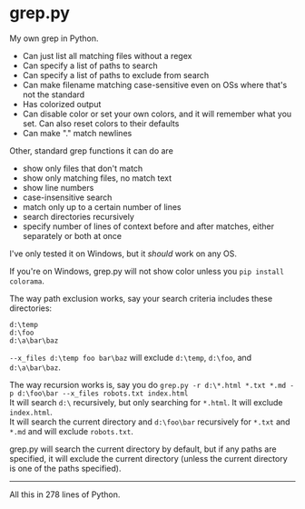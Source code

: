 # grep.py
My own grep in Python.

- Can just list all matching files without a regex
- Can specify a list of paths to search
- Can specify a list of paths to exclude from search
- Can make filename matching case-sensitive even on OSs where that's not the standard
- Has colorized output
- Can disable color or set your own colors, and it will remember what you set. Can also reset colors to their defaults
- Can make "." match newlines

Other, standard grep functions it can do are
- show only files that don't match
- show only matching files, no match text
- show line numbers
- case-insensitive search
- match only up to a certain number of lines
- search directories recursively
- specify number of lines of context before and after matches, either separately or both at once

I've only tested it on Windows, but it *should* work on any OS.

If you're on Windows, grep.py will not show color unless you `pip install colorama`.

The way path exclusion works, say your search criteria includes these directories:  
```
d:\temp  
d:\foo   
d:\a\bar\baz
```

`--x_files d:\temp foo bar\baz` will exclude `d:\temp`, `d:\foo`, and `d:\a\bar\baz`.

The way recursion works is, say you do `grep.py -r d:\*.html *.txt *.md -p d:\foo\bar --x_files robots.txt index.html`  
It will search `d:\` recursively, but only searching for `*.html`. It will exclude `index.html`.   
It will search the current directory and `d:\foo\bar` recursively for `*.txt` and `*.md` and will exclude `robots.txt`. 

grep.py will search the current directory by default, but if any paths are specified, it will exclude the current directory (unless the current directory is one of the paths specified).

-----

All this in 278 lines of Python.
